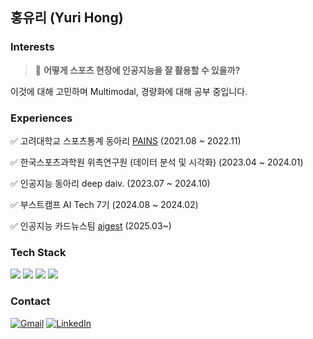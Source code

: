 ## 홍유리 (Yuri Hong)

### Interests

> 🤔 **어떻게 스포츠 현장에 인공지능을 잘 활용할 수 있을까?**

이것에 대해 고민하며 Multimodal, 경량화에 대해 공부 중입니다.

### Experiences
✅ 고려대학교 스포츠통계 동아리 [PAINS](https://blog.naver.com/painsports) (2021.08 ~ 2022.11)

✅ 한국스포츠과학원 위촉연구원 (데이터 분석 및 시각화) (2023.04 ~ 2024.01)

✅ 인공지능 동아리 deep daiv. (2023.07 ~ 2024.10)

✅ 부스트캠프 AI Tech 7기 (2024.08 ~ 2024.02)

✅ 인공지능 카드뉴스팀 [aigest](https://www.instagram.com/ai.gest/) (2025.03~)

### Tech Stack

<img src="https://img.shields.io/badge/R-276DC3?style=flat-square&logo=R&logoColor=white"/> <img src="https://img.shields.io/badge/python-3776AB?style=flat-square&logo=python&logoColor=white"/>
<img src="https://img.shields.io/badge/PyTorch-%23EE4C2C.svg?style=flat&logo=PyTorch&logoColor=white"/> <img src="https://img.shields.io/badge/TensorFlow-%23FF6F00.svg?style=flat&logo=TensorFlow&logoColor=white"/>

### Contact
[![Gmail](https://img.shields.io/badge/Gmail-EA4335?style=flat-square&logo=Gmail&logoColor=white)](mailto:yurihong18@gmail.com)
[![LinkedIn](https://img.shields.io/badge/LinkedIn-0A66C2?style=flat-square&logo=LinkedIn&logoColor=white)](https://www.linkedin.com/in/yuri-hong-455494305/)


<!--
[![Solved.ac 프로필](http://mazassumnida.wtf/api/mini/generate_badge?boj=optimus576)](https://solved.ac/optimus576)

<img src="http://mazandi.herokuapp.com/api?handle=optimus576&theme=cold"/>
-->
